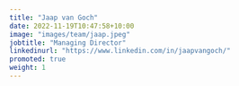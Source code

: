 ```yaml
---
title: "Jaap van Goch"
date: 2022-11-19T10:47:58+10:00
image: "images/team/jaap.jpeg"
jobtitle: "Managing Director"
linkedinurl: "https://www.linkedin.com/in/jaapvangoch/"
promoted: true
weight: 1
---
```


